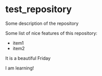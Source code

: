 # test_repository

Some description of the repository

Some list of nice features of this repository:

* item1
* item2

It is a beautiful Friday

I am learning!



